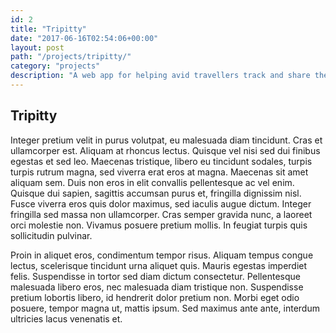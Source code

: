 ```yaml
---
id: 2
title: "Tripitty"
date: "2017-06-16T02:54:06+00:00"
layout: post
path: "/projects/tripitty/"
category: "projects"
description: "A web app for helping avid travellers track and share their world travel."
---
```


## Tripitty

Integer pretium velit in purus volutpat, eu malesuada diam tincidunt. Cras et ullamcorper est. Aliquam at rhoncus lectus. Quisque vel nisi sed dui finibus egestas et sed leo. Maecenas tristique, libero eu tincidunt sodales, turpis turpis rutrum magna, sed viverra erat eros at magna. Maecenas sit amet aliquam sem. Duis non eros in elit convallis pellentesque ac vel enim. Quisque dui sapien, sagittis accumsan purus et, fringilla dignissim nisl. Fusce viverra eros quis dolor maximus, sed iaculis augue dictum. Integer fringilla sed massa non ullamcorper. Cras semper gravida nunc, a laoreet orci molestie non. Vivamus posuere pretium mollis. In feugiat turpis quis sollicitudin pulvinar.

Proin in aliquet eros, condimentum tempor risus. Aliquam tempus congue lectus, scelerisque tincidunt urna aliquet quis. Mauris egestas imperdiet felis. Suspendisse in tortor sed diam dictum consectetur. Pellentesque malesuada libero eros, nec malesuada diam tristique non. Suspendisse pretium lobortis libero, id hendrerit dolor pretium non. Morbi eget odio posuere, tempor magna ut, mattis ipsum. Sed maximus ante ante, interdum ultricies lacus venenatis et.